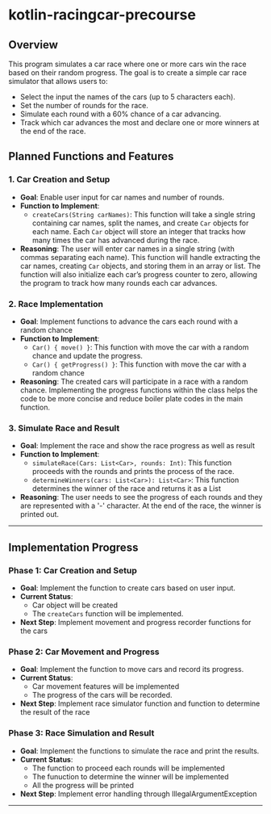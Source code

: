 # kotlin-racingcar-precourse


## Overview

This program simulates a car race where one or more cars win the race based on their random progress. The goal is to create a simple car race simulator that allows users to:
- Select the input the names of the cars (up to 5 characters each).
- Set the number of rounds for the race.
- Simulate each round with a 60% chance of a car advancing.
- Track which car advances the most and declare one or more winners at the end of the race.

## Planned Functions and Features

### 1. **Car Creation and Setup**
   - **Goal**: Enable user input for car names and number of rounds.
   - **Function to Implement**:
     - `createCars(String carNames)`: This function will take a single string containing car names, split the names, and create `Car` objects for each name. Each `Car` object will store an integer that tracks how many times the car has advanced during the race.
   - **Reasoning**: The user will enter car names in a single string (with commas separating each name). This function will handle extracting the car names, creating `Car` objects, and storing them in an array or list. The function will also initialize each car’s progress counter to zero, allowing the program to track how many rounds each car advances.

### 2. **Race Implementation**
   - **Goal**: Implement functions to advance the cars each round with a random chance
   - **Function to Implement**:
     - `Car() { move() }`: This function with move the car with a random chance and update the progress.
     - `Car() { getProgress() }`: This function with move the car with a random chance
   - **Reasoning**: The created cars will participate in a race with a random chance. Implementing the progress functions within the class helps the code to be more concise and reduce boiler plate codes in the main function.

### 3. **Simulate Race and Result**
   - **Goal**: Implement the race and show the race progress as well as result
   - **Function to Implement**:
     - `simulateRace(Cars: List<Car>, rounds: Int)`: This function proceeds with the rounds and prints the process of the race.
     - `determineWinners(cars: List<Car>): List<Car>`: This function determines the winner of the race and returns it as a List 
   - **Reasoning**: The user needs to see the progress of each rounds and they are represented with a '-' character. At the end of the race, the winner is printed out.
---

## Implementation Progress

### Phase 1: **Car Creation and Setup**
   - **Goal**: Implement the function to create cars based on user input.
   - **Current Status**:
     - Car object will be created
     - The `createCars` function will be implemented.
   - **Next Step**: Implement movement and progress recorder functions for the cars

### Phase 2: **Car Movement and Progress**
   - **Goal**: Implement the function to move cars and record its progress.
   - **Current Status**:
     - Car movement features will be implemented
     - The progress of the cars will be recorded.
   - **Next Step**: Implement race simulator function and function to determine the result of the race

### Phase 3: **Race Simulation and Result**
   - **Goal**: Implement the functions to simulate the race and print the results.
   - **Current Status**:
     - The function to proceed each rounds will be implemented
     - The funuction to determine the winner will be implemented
     - All the progress will be printed
   - **Next Step**: Implement error handling through IllegalArgumentException
---
